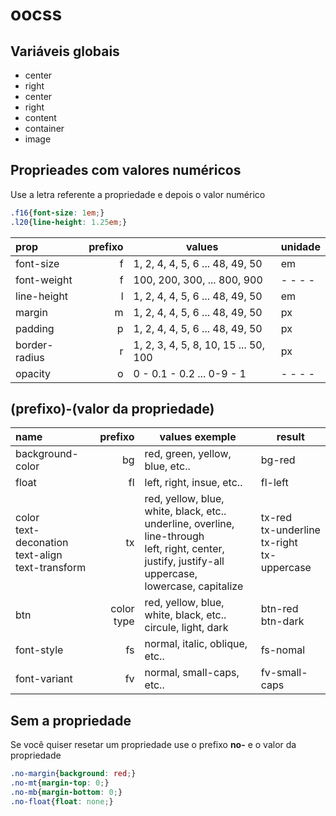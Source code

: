# oocss

## Variáveis globais

- center
- right
- center
- right
- content
- container
- image

## Proprieades com valores numéricos

Use a letra referente a propriedade e depois o valor numérico

```css
.f16{font-size: 1em;}
.l20{line-height: 1.25em;}
```

| prop          | prefixo | values                               | unidade |
| :------------ | ------: | ------------------------------------ | ------- |
| font-size     |       f | 1, 2, 4, 4, 5, 6 ... 48, 49, 50      | em      |
| font-weight   |       f | 100, 200, 300, ... 800, 900          | - - - - |
| line-height   |       l | 1, 2, 4, 4, 5, 6 ... 48, 49, 50      | em      |
| margin        |       m | 1, 2, 4, 4, 5, 6 ... 48, 49, 50      | px      |
| padding       |       p | 1, 2, 4, 4, 5, 6 ... 48, 49, 50      | px      |
| border-radius |       r | 1, 2, 3, 4, 5, 8, 10, 15 ... 50, 100 | px      |
| opacity       |       o | 0 - 0.1 - 0.2 ... 0-9 - 1            | - - - - |

## (prefixo)-(valor da propriedade)

| name                                                     |       prefixo | values exemple                                               | result                                             |
| :------------------------------------------------------- | ------------: | ------------------------------------------------------------ | -------------------------------------------------- |
| background-color                                         |            bg | red, green, yellow, blue, etc..                              | bg-red                                             |
| float                                                    |            fl | left, right, insue, etc..                                    | fl-left                                            |
| color<br>text-deconation<br>text-align<br>text-transform |            tx | red, yellow, blue, white, black, etc..<br/>underline, overline, line-through<br>left, right, center, justify, justify-all<br>uppercase, lowercase, capitalize | tx-red<br>tx-underline<br>tx-right<br>tx-uppercase |
| btn                                                      | color<br>type | red, yellow, blue, white, black, etc..<br>circule, light, dark | btn-red<br>btn-dark                                |
| font-style                                               |            fs | normal, italic, oblique, etc..                               | fs-nomal                                           |
| font-variant                                             |            fv | normal, small-caps, etc..                                    | fv-small-caps                                      |

## Sem a propriedade

Se você quiser resetar um propriedade use o prefixo **no-**  e o valor da propriedade


```css
.no-margin{background: red;}
.no-mt{margin-top: 0;}
.no-mb{margin-bottom: 0;}
.no-float{float: none;}
```

